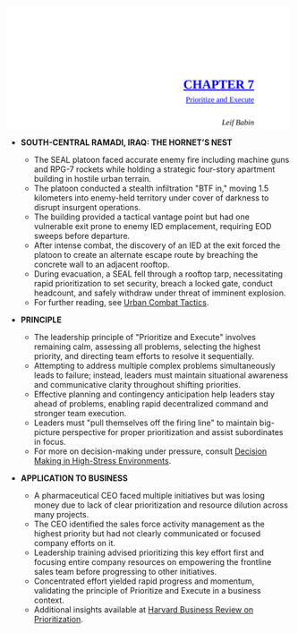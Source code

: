 ![EO-ch07-prioritize-execute](EO-ch07-prioritize-execute.best.png)

- **SOUTH-CENTRAL RAMADI, IRAQ: THE HORNET’S NEST**
  - The SEAL platoon faced accurate enemy fire including machine guns and RPG-7 rockets while holding a strategic four-story apartment building in hostile urban terrain.  
  - The platoon conducted a stealth infiltration "BTF in," moving 1.5 kilometers into enemy-held territory under cover of darkness to disrupt insurgent operations.  
  - The building provided a tactical vantage point but had one vulnerable exit prone to enemy IED emplacement, requiring EOD sweeps before departure.  
  - After intense combat, the discovery of an IED at the exit forced the platoon to create an alternate escape route by breaching the concrete wall to an adjacent rooftop.  
  - During evacuation, a SEAL fell through a rooftop tarp, necessitating rapid prioritization to set security, breach a locked gate, conduct headcount, and safely withdraw under threat of imminent explosion.  
  - For further reading, see [Urban Combat Tactics](https://www.globalsecurity.org/military/library/policy/army/fm/3-06/fm3-06.pdf).  

- **PRINCIPLE**
  - The leadership principle of "Prioritize and Execute" involves remaining calm, assessing all problems, selecting the highest priority, and directing team efforts to resolve it sequentially.  
  - Attempting to address multiple complex problems simultaneously leads to failure; instead, leaders must maintain situational awareness and communicative clarity throughout shifting priorities.  
  - Effective planning and contingency anticipation help leaders stay ahead of problems, enabling rapid decentralized command and stronger team execution.  
  - Leaders must "pull themselves off the firing line" to maintain big-picture perspective for proper prioritization and assist subordinates in focus.  
  - For more on decision-making under pressure, consult [Decision Making in High-Stress Environments](https://www.apa.org/monitor/2018/07-08/decision-making).  

- **APPLICATION TO BUSINESS**
  - A pharmaceutical CEO faced multiple initiatives but was losing money due to lack of clear prioritization and resource dilution across many projects.  
  - The CEO identified the sales force activity management as the highest priority but had not clearly communicated or focused company efforts on it.  
  - Leadership training advised prioritizing this key effort first and focusing entire company resources on empowering the frontline sales team before progressing to other initiatives.  
  - Concentrated effort yielded rapid progress and momentum, validating the principle of Prioritize and Execute in a business context.  
  - Additional insights available at [Harvard Business Review on Prioritization](https://hbr.org/2017/01/how-to-prioritize-your-work).
